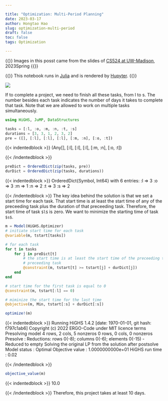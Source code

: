 ```yaml
---

title: "Optimization: Multi-Period Planning"
date: 2023-03-17
author: Hongtao Hao
slug: optimization-multi-period
draft: false
toc: false
tags: Optimization

---
```


{{<block class = "note">}}
Images in this posst came from the slides of [CS524 at UW-Madison](https://laurentlessard.com/teaching/524-intro-to-optimization/), 2023Spring
{{<end>}}

{{<block class = "reminder">}}
This notebook runs in [Julia](https://julialang.org/) and is rendered by [Hupyter](https://github.com/hongtaoh/hupyter).
{{<end>}}

![](/en/blog/2023-03-17-multi-period_files/tasks.png)

If to complete a project, we need to finish all these tasks, from l to s. The number besides each task indicates the number of days it takes to complete that task. Note that we are allowed to work on multiple tasks simultaneously. 


```julia
using HiGHS, JuMP, DataStructures
```


```julia
tasks = [:l, :o, :m, :n, :t, :s]
durations = [3, 3, 1, 2, 3, 2]
pre = ([], [:l], [:l], [:l], [:m, :n], [:o, :t])
```




{{< indentedblock >}}
    (Any[], [:l], [:l], [:l], [:m, :n], [:o, :t])




{{< /indentedblock >}}
```julia
preDict = OrderedDict(zip(tasks, pre))
durDict = OrderedDict(zip(tasks, durations))
```




{{< indentedblock >}}
    OrderedDict{Symbol, Int64} with 6 entries:
      :l => 3
      :o => 3
      :m => 1
      :n => 2
      :t => 3
      :s => 2



{{< /indentedblock >}}
The key idea behind the solution is that we set a start time for each task. That start time is at least the start time of any of the preceeding task plus the duration of that preceeding task. Therefore, the start time of task `$l$` is zero. We want to minimize the starting time of task `$s$`. 


```julia
m = Model(HiGHS.Optimizer)
# initiate start time for each task
@variable(m, tstart[tasks])

# for each task
for t in tasks
    for j in preDict[t]
        # the start time is at least the start time of the preceeding task plus the duration of that 
        # preceeding task
        @constraint(m, tstart[t] >= tstart[j] + durDict[j])
    end
end

# start time for the first task is equal to 0
@constraint(m, tstart[:l] == 0)

# miminize the start time for the last time
@objective(m, Min, tstart[:s] + durDict[:s])

optimize!(m)
```

{{< indentedblock >}}
    Running HiGHS 1.4.2 [date: 1970-01-01, git hash: f797c1ab6]
    Copyright (c) 2022 ERGO-Code under MIT licence terms
    Presolving model
    4 rows, 2 cols, 5 nonzeros
    0 rows, 0 cols, 0 nonzeros
    Presolve : Reductions: rows 0(-8); columns 0(-6); elements 0(-15) - Reduced to empty
    Solving the original LP from the solution after postsolve
    Model   status      : Optimal
    Objective value     :  1.0000000000e+01
    HiGHS run time      :          0.02



{{< /indentedblock >}}
```julia
objective_value(m)
```




{{< indentedblock >}}
    10.0



{{< /indentedblock >}}
Therefore, this project takes at least 10 days. 
